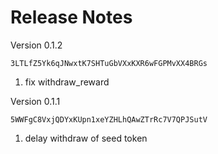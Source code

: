 # Release Notes

Version 0.1.2
```
3LTLfZ5Yk6qJNwxtK7SHTuGbVXxKXR6wFGPMvXX4BRGs
```
1. fix withdraw_reward

Version 0.1.1
```
5WWFgC8VxjQDYxKUpn1xeYZHLhQAwZTrRc7V7QPJSutV
```
1. delay withdraw of seed token
